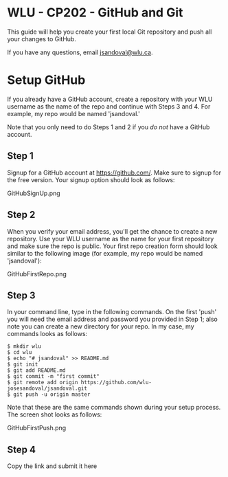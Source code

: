 # WLU - CP202 - GitHub and Git
This guide will help you create your first local Git repository and push all your changes to GitHub.

If you have any questions, email jsandoval@wlu.ca.

# Setup GitHub
If you already have a GitHub account, create a repository with your WLU username as the name of the repo and continue with Steps 3 and 4. For example, my repo would be named 'jsandoval.'

Note that you only need to do Steps 1 and 2 if you *do not* have a GitHub account.

## Step 1
Signup for a GitHub account at https://github.com/. Make sure to signup for the free version. Your signup option should look as follows:

GitHubSignUp.png

## Step 2
When you verify your email address, you'll get the chance to create a new repository. Use your WLU username as the name for your first repository and make sure the repo is public. Your first repo creation form should look similar to the following image (for example, my repo would be named 'jsandoval'):

GitHubFirstRepo.png

## Step 3
In your command line, type in the following commands. On the first 'push' you will need the email address and password you provided in Step 1; also note you can create a new directory for your repo. In my case, my commands looks as follows:

```
$ mkdir wlu
$ cd wlu
$ echo "# jsandoval" >> README.md
$ git init
$ git add README.md
$ git commit -m "first commit"
$ git remote add origin https://github.com/wlu-josesandoval/jsandoval.git
$ git push -u origin master
```
Note that these are the same commands shown during your setup process. The screen shot looks as follows:

GitHubFirstPush.png

## Step 4
Copy the link and submit it here 
